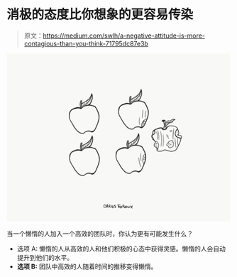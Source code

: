 # 消极的态度比你想象的更容易传染

> 原文：<https://medium.com/swlh/a-negative-attitude-is-more-contagious-than-you-think-71795dc87e3b>

![](img/970057d035df0a32ff14c4c0e6a4d3b3.png)

当一个懒惰的人加入一个高效的团队时，你认为更有可能发生什么？

*   选项 A: 懒惰的人从高效的人和他们积极的心态中获得灵感。懒惰的人会自动提升到他们的水平。
*   **选项 B:** 团队中高效的人随着时间的推移变得懒惰。